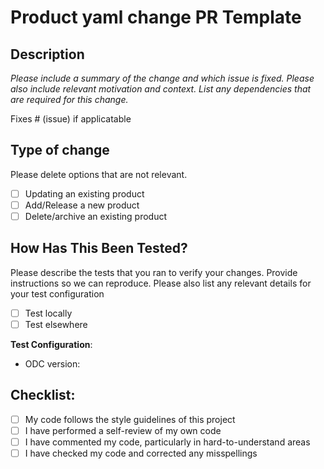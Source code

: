# Product yaml change PR Template

## Description

*Please include a summary of the change and which issue is fixed. Please also include relevant motivation and context. List any dependencies that are required for this change.*

Fixes # (issue) if applicatable

## Type of change

Please delete options that are not relevant.

- [ ] Updating an existing product
- [ ] Add/Release a new product
- [ ] Delete/archive an existing product

## How Has This Been Tested?

Please describe the tests that you ran to verify your changes. Provide instructions so we can reproduce. Please also list any relevant details for your test configuration

- [ ] Test locally
- [ ] Test elsewhere

**Test Configuration**:
* ODC version:

## Checklist:

- [ ] My code follows the style guidelines of this project
- [ ] I have performed a self-review of my own code
- [ ] I have commented my code, particularly in hard-to-understand areas
- [ ] I have checked my code and corrected any misspellings